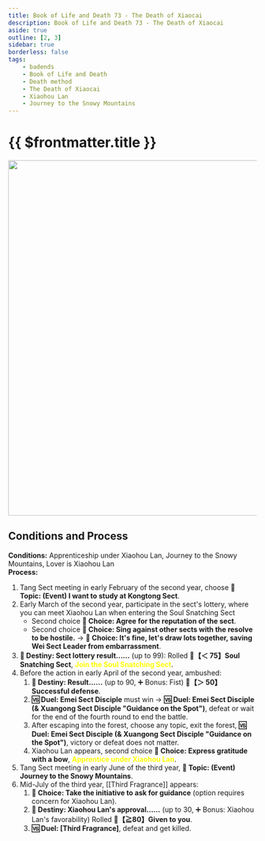 ```yaml
---
title: Book of Life and Death 73 - The Death of Xiaocai
description: Book of Life and Death 73 - The Death of Xiaocai
aside: true
outline: [2, 3]
sidebar: true
borderless: false
tags:
    - badends
    - Book of Life and Death
    - Death method
    - The Death of Xiaocai
    - Xiaohou Lan
    - Journey to the Snowy Mountains
---
```


# {{ $frontmatter.title }}

<img width="720" src="/images/badends/badend73.webp">

## Conditions and Process

<b>Conditions:</b> Apprenticeship under <Girl5Icon>Xiaohou Lan</Girl5Icon>, Journey to the Snowy Mountains, Lover is <Girl5Icon>Xiaohou Lan</Girl5Icon><br>
<b>Process:</b><br>

1. Tang Sect meeting in early February of the second year, choose **📜 Topic: (Event) I want to study at Kongtong Sect**.
2. Early March of the second year, participate in the sect's lottery, where you can meet <Girl5Icon>Xiaohou Lan</Girl5Icon> when entering the Soul Snatching Sect
    - Second choice **📖 Choice: Agree for the reputation of the sect**.
    - Second choice **📖 Choice: Sing against other sects with the resolve to be hostile.** → **📖 Choice: It's fine, let's draw lots together, saving Wei Sect Leader from embarrassment**.
3. **🎲 Destiny: Sect lottery result......** (up to 99): Rolled **🧾【＜ 75】Soul Snatching Sect**, <span style='color: Yellow;'>**Join the Soul Snatching Sect**</span>.
4. Before the action in early April of the second year, ambushed:
    1. **🎲 Destiny: Result......** (up to 90, ➕ Bonus: Fist) **🧾【＞ 50】Successful defense**.
    2. **🆚 Duel: Emei Sect Disciple** must win → **🆚 Duel: Emei Sect Disciple (& Xuangong Sect Disciple "Guidance on the Spot")**, defeat or wait for the end of the fourth round to end the battle.
    3. After escaping into the forest, choose any topic, exit the forest, **🆚 Duel: Emei Sect Disciple (& Xuangong Sect Disciple "Guidance on the Spot")**, victory or defeat does not matter.
    4. <Girl5Icon>Xiaohou Lan</Girl5Icon> appears, second choice **📖 Choice: Express gratitude with a bow**, <span style='color: Yellow;'>**Apprentice under Xiaohou Lan**</span>.
5. Tang Sect meeting in early June of the third year, **📜 Topic: (Event) Journey to the Snowy Mountains**.
6. Mid-July of the third year, [[Third Fragrance]] appears:
    1. **📖 Choice: Take the initiative to ask for guidance** (option requires concern for <Girl5Icon>Xiaohou Lan</Girl5Icon>).
    2. **🎲 Destiny: Xiaohou Lan's approval......** (up to 30, ➕ Bonus: <Girl5Icon>Xiaohou Lan</Girl5Icon>'s favorability) Rolled **🧾【≧80】Given to you**.
    3. **🆚 Duel: [Third Fragrance]**, defeat and get killed.
